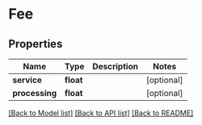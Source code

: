 # Fee

## Properties
Name | Type | Description | Notes
------------ | ------------- | ------------- | -------------
**service** | **float** |  | [optional] 
**processing** | **float** |  | [optional] 

[[Back to Model list]](../README.md#documentation-for-models) [[Back to API list]](../README.md#documentation-for-api-endpoints) [[Back to README]](../README.md)

